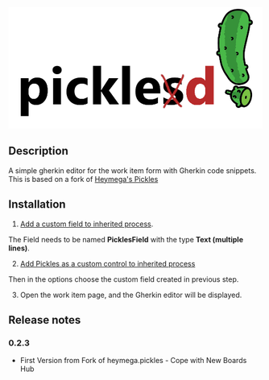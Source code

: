 


![pickled logo](/img/pickled-banner.png)

## Description

A simple gherkin editor for the work item form with Gherkin code snippets. This is based on a fork of [Heymega's Pickles](https://marketplace.visualstudio.com/items?itemName=Heymega.Pickles)

## Installation

1. [Add a custom field to inherited process](https://docs.microsoft.com/en-us/azure/devops/organizations/settings/work/add-custom-field?view=azure-devops#add-a-field).

The Field needs to be named **PicklesField** with the type **Text (multiple lines)**.

2. [Add Pickles as a custom control to inherited process](https://docs.microsoft.com/en-us/azure/devops/organizations/settings/work/custom-controls-process?view=azure-devops#add-a-field-level-contribution-or-custom-control)

Then in the options choose the custom field created in previous step.

3. Open the work item page, and the Gherkin editor will be displayed.


## Release notes

### 0.2.3
* First Version from Fork of heymega.pickles - Cope with New Boards Hub
